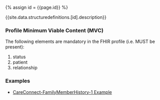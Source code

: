 
{% assign id = {{page.id}} %}

{{site.data.structuredefinitions.[id].description}}

### Profile Minimum Viable Content (MVC) ###

The following elements are mandatory in the FHIR profile (i.e. MUST be present):

1.	status
2.	patient
3.	relationship

### Examples ###

- [CareConnect-FamilyMemberHistory-1 Example](CareConnect-FamilyMemberHistory-Example-1.html)
